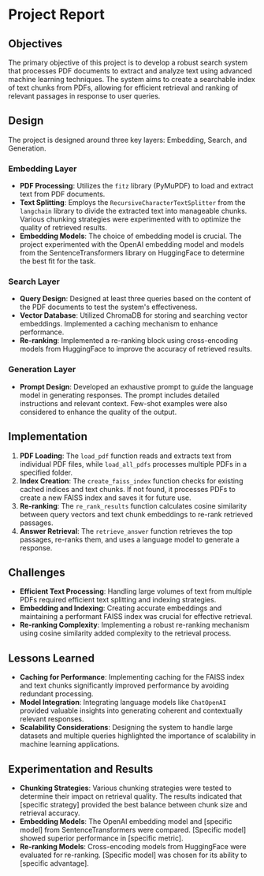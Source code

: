 # Project Report

## Objectives
The primary objective of this project is to develop a robust search system that processes PDF documents to extract and analyze text using advanced machine learning techniques. The system aims to create a searchable index of text chunks from PDFs, allowing for efficient retrieval and ranking of relevant passages in response to user queries.

## Design
The project is designed around three key layers: Embedding, Search, and Generation.

### Embedding Layer
- **PDF Processing**: Utilizes the `fitz` library (PyMuPDF) to load and extract text from PDF documents.
- **Text Splitting**: Employs the `RecursiveCharacterTextSplitter` from the `langchain` library to divide the extracted text into manageable chunks. Various chunking strategies were experimented with to optimize the quality of retrieved results.
- **Embedding Models**: The choice of embedding model is crucial. The project experimented with the OpenAI embedding model and models from the SentenceTransformers library on HuggingFace to determine the best fit for the task.

### Search Layer
- **Query Design**: Designed at least three queries based on the content of the PDF documents to test the system's effectiveness.
- **Vector Database**: Utilized ChromaDB for storing and searching vector embeddings. Implemented a caching mechanism to enhance performance.
- **Re-ranking**: Implemented a re-ranking block using cross-encoding models from HuggingFace to improve the accuracy of retrieved results.

### Generation Layer
- **Prompt Design**: Developed an exhaustive prompt to guide the language model in generating responses. The prompt includes detailed instructions and relevant context. Few-shot examples were also considered to enhance the quality of the output.

## Implementation
1. **PDF Loading**: The `load_pdf` function reads and extracts text from individual PDF files, while `load_all_pdfs` processes multiple PDFs in a specified folder.
2. **Index Creation**: The `create_faiss_index` function checks for existing cached indices and text chunks. If not found, it processes PDFs to create a new FAISS index and saves it for future use.
3. **Re-ranking**: The `re_rank_results` function calculates cosine similarity between query vectors and text chunk embeddings to re-rank retrieved passages.
4. **Answer Retrieval**: The `retrieve_answer` function retrieves the top passages, re-ranks them, and uses a language model to generate a response.

## Challenges
- **Efficient Text Processing**: Handling large volumes of text from multiple PDFs required efficient text splitting and indexing strategies.
- **Embedding and Indexing**: Creating accurate embeddings and maintaining a performant FAISS index was crucial for effective retrieval.
- **Re-ranking Complexity**: Implementing a robust re-ranking mechanism using cosine similarity added complexity to the retrieval process.

## Lessons Learned
- **Caching for Performance**: Implementing caching for the FAISS index and text chunks significantly improved performance by avoiding redundant processing.
- **Model Integration**: Integrating language models like `ChatOpenAI` provided valuable insights into generating coherent and contextually relevant responses.
- **Scalability Considerations**: Designing the system to handle large datasets and multiple queries highlighted the importance of scalability in machine learning applications.

## Experimentation and Results
- **Chunking Strategies**: Various chunking strategies were tested to determine their impact on retrieval quality. The results indicated that [specific strategy] provided the best balance between chunk size and retrieval accuracy.
- **Embedding Models**: The OpenAI embedding model and [specific model] from SentenceTransformers were compared. [Specific model] showed superior performance in [specific metric].
- **Re-ranking Models**: Cross-encoding models from HuggingFace were evaluated for re-ranking. [Specific model] was chosen for its ability to [specific advantage].

